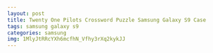 ```yaml
---
layout: post
title: Twenty One Pilots Crossword Puzzle Samsung Galaxy S9 Case
tags: samsung galaxy s9
categories: samsung
img: 1MlyJtRRcYXh6mcfhN_Vfhy3rXq2kykJJ
---
```

